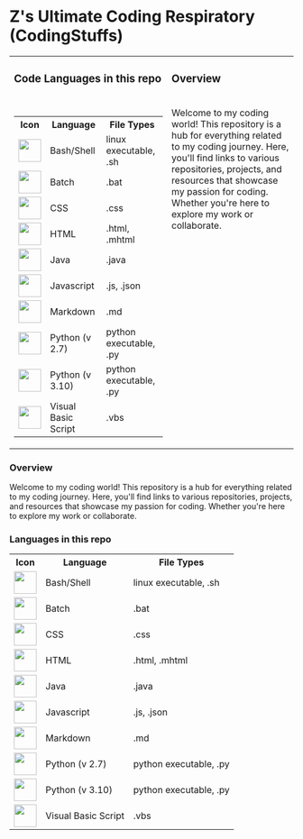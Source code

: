 # Z's Ultimate Coding Respiratory (CodingStuffs)

<table>
  <tr>
    <td>
      <h3>Code Languages in this repo</h3><br>
      <table>
        <tr>
          <th>Icon</th>
          <th>Language</th>
          <th>File Types</th>
        </tr>
        <tr>
          <td><img src="https://skillicons.dev/icons?i=bash" height="40"/></td>
          <td>Bash/Shell</td>
          <td>linux executable, .sh</td>
        </tr>
        <tr>
          <td><img src="https://skillicons.dev/icons?i=bash" height="40"/></td>
          <td>Batch</td>
          <td>.bat</td>
        </tr>
        <tr>
          <td><img src="https://skillicons.dev/icons?i=css" height="40"/></td>
          <td>CSS</td>
          <td>.css</td>
        </tr>
        <tr>
          <td><img src="https://skillicons.dev/icons?i=html" height="40"/></td>
          <td>HTML</td>
          <td>.html, .mhtml</td>
        </tr>
        <tr>
          <td><img src="https://skillicons.dev/icons?i=java" height="40"/></td>
          <td>Java</td>
          <td>.java</td>
        </tr>
        <tr>
          <td><img src="https://skillicons.dev/icons?i=js" height="40"/></td>
          <td>Javascript</td>
          <td>.js, .json</td>
        </tr>
        <tr>
          <td><img src="https://skillicons.dev/icons?i=md" height="40"/></td>
          <td>Markdown</td>
          <td>.md</td>
        </tr>
        <tr>
          <td><img src="https://skillicons.dev/icons?i=py" height="40"/></td>
          <td>Python (v 2.7)</td>
          <td>python executable, .py</td>
        </tr>
        <tr>
          <td><img src="https://skillicons.dev/icons?i=py" height="40"/></td>
          <td>Python (v 3.10)</td>
          <td>python executable, .py</td>
        </tr>
        <tr>
          <td><img src="https://skillicons.dev/icons?i=visualstudio" height="40"/></td>
          <td>Visual Basic Script</td>
          <td>.vbs</td>
        </tr>
      </table>
    </td>
    <td valign="top">
      <h3>Overview</h3><br>
      <span>Welcome to my coding world! This repository is a hub for everything related to my coding journey. Here, you'll find links to various repositories, projects, and resources that showcase my passion for coding. Whether you're here to explore my work or collaborate.</span>
    </td>
  </tr>
</table>

### Overview
Welcome to my coding world! This repository is a hub for everything related to my coding journey. Here, you'll find links to various repositories, projects, and resources that showcase my passion for coding. Whether you're here to explore my work or collaborate.

### Languages in this repo
<table>
  <tr>
    <th>Icon</th>
    <th>Language</th>
    <th>File Types</th>
  </tr>
  <tr>
    <td><img src="https://skillicons.dev/icons?i=bash" height="40"/></td>
    <td>Bash/Shell</td>
    <td>linux executable, .sh</td>
  </tr>
  <tr>
    <td><img src="https://skillicons.dev/icons?i=bash" height="40"/></td>
    <td>Batch</td>
    <td>.bat</td>
  </tr>
  <tr>
    <td><img src="https://skillicons.dev/icons?i=css" height="40"/></td>
    <td>CSS</td>
    <td>.css</td>
  </tr>
  <tr>
    <td><img src="https://skillicons.dev/icons?i=html" height="40"/></td>
    <td>HTML</td>
    <td>.html, .mhtml</td>
  </tr>
  <tr>
    <td><img src="https://skillicons.dev/icons?i=java" height="40"/></td>
    <td>Java</td>
    <td>.java</td>
  </tr>
  <tr>
    <td><img src="https://skillicons.dev/icons?i=js" height="40"/></td>
    <td>Javascript</td>
    <td>.js, .json</td>
  </tr>
  <tr>
    <td><img src="https://skillicons.dev/icons?i=md" height="40"/></td>
    <td>Markdown</td>
    <td>.md</td>
  </tr>
  <tr>
    <td><img src="https://skillicons.dev/icons?i=py" height="40"/></td>
    <td>Python (v 2.7)</td>
    <td>python executable, .py</td>
  </tr>
  <tr>
    <td><img src="https://skillicons.dev/icons?i=py" height="40"/></td>
    <td>Python (v 3.10)</td>
    <td>python executable, .py</td>
  </tr>
  <tr>
    <td><img src="https://skillicons.dev/icons?i=visualstudio" height="40"/></td>
    <td>Visual Basic Script</td>
    <td>.vbs</td>
  </tr>
</table>
